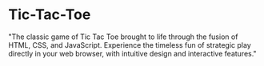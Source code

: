 # Tic-Tac-Toe
"The classic game of Tic Tac Toe brought to life through the fusion of HTML, CSS, and JavaScript. Experience the timeless fun of strategic play directly in your web browser, with intuitive design and interactive features."

